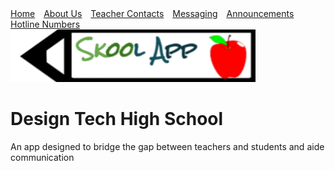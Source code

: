 <html>
  <head> 
  <style> 
    .nav-item{
    margin-right:10px;
    }
    </style>
  </head>
  <body>
    <nav class="navbar navbar-expand-lg navbar-light bg-light">
  <div class="collapse navbar-collapse" id="navbarNavAltMarkup">
    <div class="navbar-nav">
      <a class="nav-item nav-link active" href="#">Home</a>
      <a class="nav-item nav-link" href="https://favorjeremiah.wixsite.com/mysite">About Us</a>
      <a class="nav-item nav-link" href="https://favorjeremiah.wixsite.com/mysite/teacher-finder">Teacher Contacts</a>
      <a class="nav-item nav-link" href="#">Messaging</a>
      <a class="nav-item nav-link disabled" href="https://favorjeremiah.wixsite.com/mysite/announcements">Announcements</a>
      <a class="nav-item nav-link" href="https://favorjeremiah.wixsite.com/mysite/conflicts">Hotline Numbers</a>
    </div>
  </div>
  </nav>
   <img src="Untitled drawing (4).png"/> 
   <h1>Design Tech High School</h1>
   <p>An app designed to bridge the gap between teachers and students and aide communication</p>
  </body>
</html>
